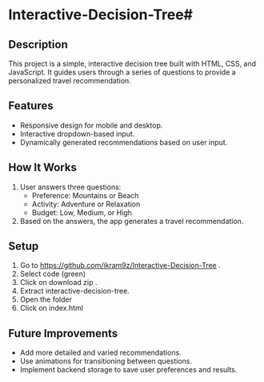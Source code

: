 # Interactive-Decision-Tree# 

## Description
This project is a simple, interactive decision tree built with HTML, CSS, and JavaScript. It guides users through a series of questions to provide a personalized travel recommendation.

## Features
- Responsive design for mobile and desktop.
- Interactive dropdown-based input.
- Dynamically generated recommendations based on user input.

## How It Works
1. User answers three questions:
   - Preference: Mountains or Beach
   - Activity: Adventure or Relaxation
   - Budget: Low, Medium, or High
2. Based on the answers, the app generates a travel recommendation.


## Setup
1. Go to https://github.com/ikram9z/Interactive-Decision-Tree .
2. Select code (green)
3. Click on download zip .
4. Extract interactive-decision-tree.
5. Open the folder
6. Click on index.html

## Future Improvements
- Add more detailed and varied recommendations.
- Use animations for transitioning between questions.
- Implement backend storage to save user preferences and results.



